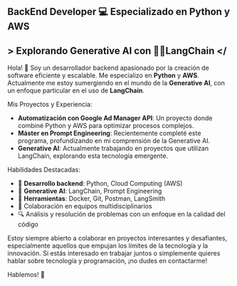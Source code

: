 ## BackEnd Developer 💻 Especializado en Python y AWS
## \> Explorando Generative AI con 🦜️🔗LangChain </

Hola! 👋 Soy un desarrollador backend apasionado por la creación de software eficiente y escalable. Me especializo en **Python** y **AWS**. Actualmente me estoy sumergiendo en el mundo de la **Generative AI**, con un enfoque particular en el uso de **LangChain**.

Mis Proyectos y Experiencia:
- **Automatización con Google Ad Manager API**: Un proyecto donde combiné Python y AWS para optimizar procesos complejos.
- **Máster en Prompt Engineering**: Recientemente completé este programa, profundizando en mi comprensión de la Generative AI.
- **Generative AI**: Actualmente trabajando en proyectos que utilizan LangChain, explorando esta tecnología emergente.


Habilidades Destacadas:
- 🔧 **Desarrollo backend**: Python, Cloud Computing (AWS)
- 🧠 **Generative AI**: LangChain, Prompt Engineering
- 🔩 **Herramientas**: Docker, Git, Postman, LangSmith
- 🤝 Colaboración en equipos multidisciplinarios
- 🔍 Análisis y resolución de problemas con un enfoque en la calidad del código
  
Estoy siempre abierto a colaborar en proyectos interesantes y desafiantes, especialmente aquellos que empujan los límites de la tecnología y la innovación. Si estás interesado en trabajar juntos o simplemente quieres hablar sobre tecnología y programación, ¡no dudes en contactarme!

Hablemos! 💬

